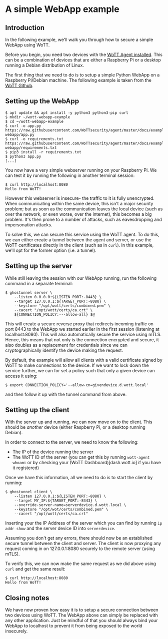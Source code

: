 # A simple WebApp example

## Introduction

In the following example, we'll walk you through how to secure a simple WebApp using WoTT.

Before you begin, you need two devices with the [WoTT Agent installed](https://github.com/WoTTsecurity/agent). This can be a combination of devices that are either a Raspberry Pi or a desktop running a Debian distribution of Linux.

The first thing that we need to do is to setup a simple Python WebApp on a Raspberry Pi/Debian machine. The following example is taken from the [WoTT Github](https://github.com/WoTTsecurity/agent).

## Setting up the WebApp

```
$ apt update && apt install -y python3 python3-pip curl
$ mkdir ~/wott-webapp-example
$ cd ~/wott-webapp-example
$ curl -o app.py https://raw.githubusercontent.com/WoTTsecurity/agent/master/docs/examples/simple-webapp/app.py
$ curl -o requirements.txt https://raw.githubusercontent.com/WoTTsecurity/agent/master/docs/examples/simple-webapp/requirements.txt
$ pip3 install -r requirements.txt
$ python3 app.py
[...]
```

You now have a very simple webserver running on your Raspberry Pi. We can test it by running the following in another terminal session:

```
$ curl http://localhost:8080
Hello from WoTT!
```

However this webserver is insecure- the traffic to it is fully unencrypted. When communicating within the same device, this isn't a major security problem; but as soon as the communication leaves the local device (such as over the network, or even worse, over the internet), this becomes a big problem. It's then prone to a number of attacks, such as eavesdropping and impersonation attacks.

To solve this, we can secure this service using the WoTT agent. To do this, we can either create a tunnel between the agent and server, or use the WoTT certificates directly in the client (such as in `curl`). In this example, we'll opt for the former option (i.e. a tunnel).

## Setting up the server

While still leaving the session with our WebApp running, run the following command in a separate terminal:

```
$ ghostunnel server \
    --listen 0.0.0.0:${LISTEN_PORT:-8443} \
    --target 127.0.0.1:${TARGET_PORT:-8080} \
    --keystore "/opt/wott/certs/combined.pem" \
    --cacert "/opt/wott/certs/ca.crt" \
    ${CONNECTION_POLICY:---allow-all} $@
```

This will create a secure reverse proxy that redirects incoming traffic on port 8443 to the WebApp we started earlier in the first session (listening at localhost:8080). This will also automatically secure the service using mTLS. Hence, this means that not only is the connection encrypted and secure, it also doubles as a replacement for credentials since we can cryptographically identify the device making the request.

By default, the example will allow all clients with a valid certificate signed by WoTT to make connections to the device. If we want to lock down the service further, we can for set a policy such that only a given device can access it using:

```
$ export CONNECTION_POLICY='--allow-cn=givendevice.d.wott.local'

```
and then follow it up with the tunnel command from above.

## Setting up the client

With the server up and running, we can now move on to the client. This should be *another* device (either Raspberry Pi, or a desktop running Debian).

In order to connect to the server, we need to know the following:

 * The IP of the device running the server
 * The WoTT ID of the server (you can get this by running `wott-agent whoami` or by checking your (WoTT Dashboard)[dash.wott.io] if you have it registered)

Once we have this information, all we need to do is to start the client by running:

```
$ ghostunnel client \
    --listen 127.0.0.1:${LISTEN_PORT:-8080} \
    --target MY_IP:${TARGET_PORT:-8443} \
    --override-server-name=serverdevice.d.wott.local \
    --keystore "/opt/wot/certs/combined.pem" \
    --cacert "/opt/wott/certs/ca.crt"
```

Inserting your the IP Address of the server which you can find by running `ip addr show` and the server device ID into `serverdevice`.

Assuming you don't get any errors, there should now be an established secure tunnel between the client and server. The client is now proxying any request coming in on 127.0.0.1:8080 securely to the remote server (using mTLS).

To verify this, we can now make the same request as we did above using `curl` and get the same result:

```
$ curl http://localhost:8080
Hello from WoTT!
```

## Closing notes

We have now proven how easy it is to setup a secure connection between two devices using WoTT. The WebApp above can simply be replaced with any other application. Just be mindful of that you should always bind your WebApp to localhost to prevent it from being exposed to the world insecurely.
